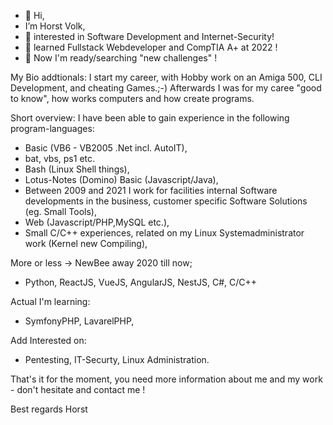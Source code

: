 - 👋 Hi, 
- I’m Horst Volk,
- 👀 interested in Software Development and Internet-Security!
- 🌱 learned Fullstack Webdeveloper and CompTIA A+ at 2022 !
- 👀 Now I'm ready/searching "new challenges" !

My Bio addtionals:
I start my career, with Hobby work on an Amiga 500, CLI Development, and cheating Games.;-)
Afterwards I was for my caree "good to know", how works computers and how create programs.

Short overview: I have been able to gain experience in the following program-languages:
- Basic (VB6 - VB2005 .Net incl. AutoIT),
- bat, vbs, ps1 etc.
- Bash (Linux Shell things),
- Lotus-Notes (Domino) Basic (Javascript/Java),
- Between 2009 and 2021 I work for facilities internal Software developments in the business, 
  customer specific Software Solutions (eg. Small Tools),
- Web (Javascript/PHP,MySQL etc.),
- Small C/C++ experiences, related on my Linux Systemadministrator work (Kernel new Compiling),

More or less -> NewBee away 2020 till now;
- Python, ReactJS, VueJS, AngularJS, NestJS, C#, C/C++

Actual I'm learning:
- SymfonyPHP, LavarelPHP,

Add Interested on:
- Pentesting, IT-Securty, Linux Administration.

That's it for the moment, you need more information about me and my work - don't hesitate and contact me !

Best regards
Horst

<!---
HVolk-GE/HVolk-GE is a ✨ special ✨ repository because its `README.md` (this file) appears on your GitHub profile.
You can click the Preview link to take a look at your changes.
--->
